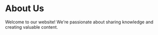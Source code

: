 # About Us

Welcome to our website! We're passionate about sharing knowledge and creating valuable content. 